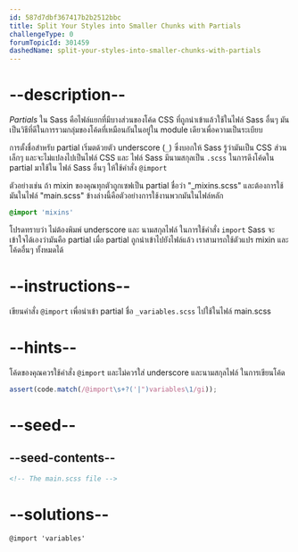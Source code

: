 ```yaml
---
id: 587d7dbf367417b2b2512bbc
title: Split Your Styles into Smaller Chunks with Partials
challengeType: 0
forumTopicId: 301459
dashedName: split-your-styles-into-smaller-chunks-with-partials
---
```


# --description--

<dfn>Partials</dfn> ใน Sass คือไฟล์แยกที่มีบางส่วนของโค้ด CSS ที่ถูกนำเข้าแล้วใช้ในไฟล์ Sass อื่นๆ มันเป็นวิธีที่ดีในการรวมกลุ่มของโค้ดที่เหมือนกันในอยู่ใน module เดียวเพื่อความเป็นระเบียบ

การตั้งชื่อสำหรับ partial เริ่มตด้วยตัว underscore (`_`) ซึ่งบอกให้ Sass รู้ว่ามันเป็น CSS ส่วนเล็กๆ และจะไม่แปลงไปเป็นไฟล์ CSS และ ไฟล์ Sass มีนามสกุลเป็น `.scss` ในการดึงโค้ดใน partial มาใช้ใน ไฟล์ Sass อื่นๆ ให้ใช้คำสั่ง `@import`

ตัวอย่างเช่น ถ้า mixin ของคุณทุกตัวถูกเซฟเป็น partial ชื่อว่า "\_mixins.scss" และต้องการใช้มันในไฟล์ "main.scss" ข้างล่างนี้คือตัวอย่างการใช้งานพวกมันในไฟล์หลัก

```scss
@import 'mixins'
```

โปรดทราบว่า ไม่ต้องพิมพ์ underscore และ นามสกุลไฟล์ ในการใช้คำสั่ง `import` Sass จะเข้าใจได้เองว่ามันคือ partial เมื่อ partial ถูกนำเข้าไปยังไฟล์แล้ว เราสามารถใช้ตัวแปร mixin และโค้ดอื่นๆ ทั้งหมดได้

# --instructions--

เขียนคำสั่ง `@import` เพื่อนำเข้า partial ชื่อ `_variables.scss` ไปใช้ในไฟล์ main.scss

# --hints--

โค้ดของคุณควรใช้คำสั่ง `@import` และไม่ควรใส่ underscore และนามสกุลไฟล์ ในการเขียนโค้ด


```js
assert(code.match(/@import\s+?('|")variables\1/gi));
```

# --seed--

## --seed-contents--

```html
<!-- The main.scss file -->
```

# --solutions--

```html
@import 'variables'
```
